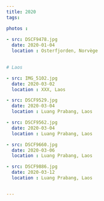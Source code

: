 ```yaml
---
title: 2020
tags:

photos :
    
- src: DSCF9478.jpg
  date: 2020-01-04
  location : Osterfjorden, Norvège   
  

# Laos  

- src: IMG_5102.jpg
  date: 2020-03-02
  location : XXX, Laos   

- src: DSCF9529.jpg
  date: 2020-03-04
  location : Luang Prabang, Laos   

- src: DSCF9562.jpg
  date: 2020-03-04
  location : Luang Prabang, Laos   

- src: DSCF9660.jpg
  date: 2020-03-06
  location : Luang Prabang, Laos   

- src: DSCF9886.jpg
  date: 2020-03-12
  location : Luang Prabang, Laos   


---
```

